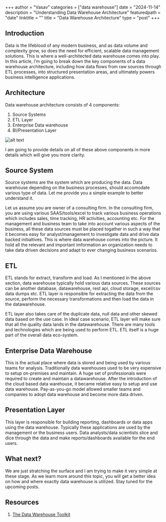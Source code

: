+++
author = "Vasav"
categories = ["data warehouse"]
date = "2024-11-14"
description = "Understanding Data Warehouse Architecture"
featuredpath = "date"
linktitle = ""
title = "Data Warehouse Architecture"
type = "post"
+++

## Introduction
Data is the lifeblood of any modern business, and as data volume and complexity grow, so does the need for efficient, scalable data management solutions. This is where a well-architected data warehouse comes into play. In this article, I’m going to break down the key components of a data warehouse architecture, including how data flows from raw sources through ETL processes, into structured presentation areas, and ultimately powers business intelligence applications.

## Architecture
Data warehouse architecture consists of 4 components:
1. Source Systems
2. ETL Layer
3. Enterprise Data warehouse
4. BI/Presentation Layer


![alt text](/img/data-engineering/dw_architecture.png)


I am going to provide details on all of these above components in more details which will give you more clarity. 

## Source System
Source systems are the system which are producing the data. Data warehouse depending on the business processes, should accomodate various type of data. Let me provide you a simple example to better understand it.

Let us assume you are owner of a consulting firm. In the consulting firm, you are using various SAAS/tools/excel to track various business operations which includes sales, time tracking, HR activities, accounting etc. For the management and business team to take into account various aspects of the business, all these data sources must be placed togather in such a way that it becomes easy for analyst/management to investigate data and drive data backed initialtives. This is where data warehouse comes into the picture. It hold all the relevant and important imformation an organization needs to take data driven decisions and adapt to ever changing business scenarios. 

## ETL
ETL stands for extract, transform and load. As I mentioned in the above section, data warehouse typically hold various data sources. These sources can be another database, datawarehouse, rest api, cloud storage, excel/csv data dumps etc. ETL layer is responsible for extracting the data from the source, perform the necessary transformations and then load the data in the datawarehouse. 

ETL layer also takes care of the duplicate data, null data and other skewed data based on the use case. In ideal case scenario, ETL layer will make sure that all the quality data lands in the datawarehouse. There are many tools and technologies which are being used to perform ETL. ETL itself is a huge part of the overall data eco-system. 

## Enterprise Data Warehouse
This is the actual place where data is stored and being used by various teams for analysis. Traditionally data warehouses used to be very expensive to setup on-premises and maintain. A huge set of professionals were required to create and maintain a datawarehouse. After the introduction of the cloud based data warehouse, it became relative easy to setup and use data warehouse. Pay-as-you-go model allowed smaller teams and companies to adopt data warehouse and become more data driven.

## Presentation Layer
This layer is responsible for building reporting, dashboards or data apps using the data warehouse. Typically these applications are used by the management or the business users. Data analysts/data scientists slice and dice through the data and make reports/dashboards available for the end users.

## What next?
We are just stratching the surface and I am trying to make it very simple at these stage. As we learn more around this topic, you will get a better idea on how and where exactly data warehouse is utilized. Stay tuned for the upcoming posts.


## Resources
1. [The Data Warehouse Toolkit](https://www.kimballgroup.com/data-warehouse-business-intelligence-resources/books/data-warehouse-dw-toolkit/)